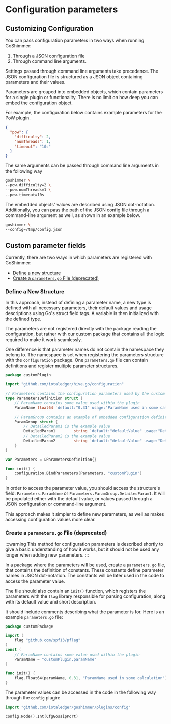 # Configuration parameters

## Customizing Configuration

You can pass configuration parameters in two ways when running GoShimmer:

1. Through a JSON configuration file
2. Through command line arguments.

Settings passed through command line arguments take precedence. The JSON configuration file is structured as a JSON object containing parameters and their values.

Parameters are grouped into embedded objects, which contain parameters for a single plugin or functionality. There is no limit on how deep you can embed the configuration object.

For example, the configuration below contains example parameters for the PoW plugin.

```json
{
  "pow": {
    "difficulty": 2,
    "numThreads": 1,
    "timeout": "10s"
  }
}
```

The same arguments can be passed through command line arguments in the following way

```bash
goshimmer \
--pow.difficulty=2 \
--pow.numThreads=1 \
--pow.timeout=10s 
```

The embedded objects' values are described using JSON dot-notation. Additionally, you can pass the path of the JSON config file through a command-line argument as well, as shown in an example below. 

```bash
goshimmer \
--config=/tmp/config.json
```

## Custom parameter fields

Currently, there are two ways in which parameters are registered with GoShimmer:

* [Define a new structure](#define-a-new-structure)
* [Create a `parameters.go` File (deprecated)](#create-a-parametersgo-file-deprecated)

### Define a New Structure

In this approach, instead of defining a parameter name, a new type is defined with all necessary parameters, their default values and usage descriptions using Go's struct field tags.
A variable is then initialized with the defined type.

The parameters are not registered directly with the package reading the configuration, but rather with our custom package that contains all the logic required to make it work seamlessly. 

One difference is that parameter names do not contain the namespace they belong to.  The namespace is set when registering the parameters structure with the `configuration` package. One `parameters.go` file can contain definitions and register multiple parameter structures.

```go
package customPlugin

import "github.com/iotaledger/hive.go/configuration"

// Parameters contains the configuration parameters used by the custom plugin.
type ParametersDefinition struct {
	// ParamName contains some value used within the plugin
	ParamName float64 `default:"0.31" usage:"ParamName used in some calculation"`

	// ParamGroup contains an example of embedded configuration definitions.
	ParamGroup struct {
		// DetailedParam1 is the example value
		DetailedParam1        string `default:"defaultValue" usage:"DetailedParam1 used in the plugin"`
		// DetailedParam2 is the example value
		DetailedParam2        string `default:"defaultValue" usage:"DetailedParam2 used in the plugin"`
	}
}

var Parameters = &ParametersDefinition{}

func init() {
	configuration.BindParameters(Parameters, "customPlugin")
}
```

In order to access the parameter value, you should access the structure's field: `Parameters.ParamName` or `Parameters.ParamGroup.DetailedParam1`. It will be populated either with the default value, or values passed through a JSON configuration or command-line argument. 

This approach makes it simpler to define new parameters, as well as makes accessing configuration values more clear. 

### Create a `parameters.go` File (deprecated)

:::warning
This method for configuration parameters is described shortly to give a basic understanding of how it works, but it should not be used any longer when adding new parameters.
:::

In a package where the parameters will be used, create a `parameters.go` file, that contains the definition of constants.  These constants define parameter names in JSON dot-notation. The constants will be later used in the code to access the parameter value. 

The file should also contain an `init()` function, which registers the parameters with the `flag` library responsible for parsing configuration, along with its default value and short description.

It should include comments describing what the parameter is for. Here is an example `parameters.go` file:

```go
package customPackage

import (
	flag "github.com/spf13/pflag"
)
const (
	// ParamName contains some value used within the plugin
	ParamName = "customPlugin.paramName"
)

func init() {
	flag.Float64(paramName, 0.31, "ParamName used in some calculation")
}
```

The parameter values can be accessed in the code in the following way through the `config` plugin:

```go
import "github.com/iotaledger/goshimmer/plugins/config"

config.Node().Int(CfgGossipPort)
```
